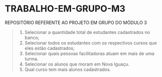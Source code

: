 # TRABALHO-EM-GRUPO-M3
REPOSITÓRIO REFERENTE AO PROJETO EM GRUPO DO MÓDULO 3

>1. Selecionar a quantidade total de estudantes cadastrados no banco;
>2. Selecionar todos os estudantes com os respectivos cursos que eles estão cadastrados;
>3. Selecionar quais pessoas facilitadoras atuam em mais de uma turma.
>4. Selecionar os alunos que moram em Nova Iguaçu.
>5. Qual curso tem mais alunos cadastrados.
